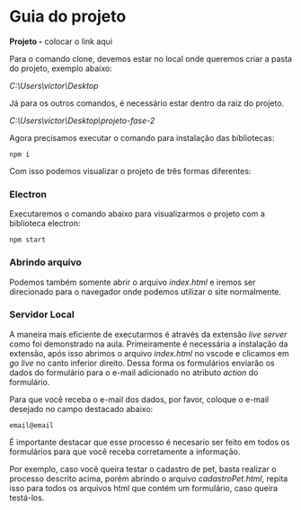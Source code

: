 # Guia do projeto

**Projeto -** colocar o link aqui

Para o comando clone, devemos estar no local onde queremos criar a pasta do projeto, exemplo abaixo:

_C:\Users\victor\Desktop_

Já para os outros comandos, é necessário estar dentro da raiz do projeto.

_C:\Users\victor\Desktop\projeto-fase-2_

Agora precisamos executar o comando para instalação das bibliotecas:

`npm i`

Com isso podemos visualizar o projeto de três formas diferentes:

### Electron

Executaremos o comando abaixo para visualizarmos o projeto com a biblioteca electron:

`npm start`

### Abrindo arquivo

Podemos também somente abrir o arquivo _index.html_ e iremos ser direcionado para o navegador onde podemos utilizar o site normalmente.

### Servidor Local

A maneira mais eficiente de executarmos é através da extensão _live server_ como foi demonstrado na aula. Primeiramente é necessária a instalação da extensão, após isso abrimos o arquivo _index.html_ no vscode e clicamos em _go live_ no canto inferior direito. Dessa forma os formulários enviarão os dados do formulário para o e-mail adicionado no atributo _action_ do formulário.

Para que você receba o e-mail dos dados, por favor, coloque o e-mail desejado no campo destacado abaixo:

`email@email`

É importante destacar que esse processo é necesario ser feito em todos os formulários para que você receba corretamente a informação.

Por exemplo, caso você queira testar o cadastro de pet, basta realizar o processo descrito acima, porém abrindo o arquivo _cadastroPet.html_, repita isso para todos os arquivos html que contém um formulário, caso queira testá-los.
